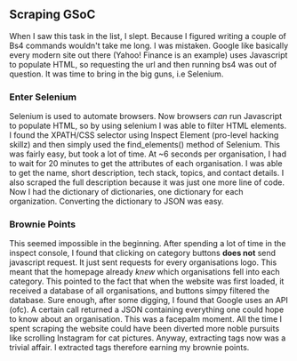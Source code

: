 ## Scraping GSoC
When I saw this task in the list, I slept. Because I figured writing a couple of Bs4 commands wouldn't take me long. I was mistaken.
Google like basically every modern site out there (Yahoo! Finance is an example) uses Javascript to populate HTML, so requesting the url and then running bs4 was out of question.
It was time to bring in the big guns, i.e Selenium.
### Enter Selenium
Selenium is used to automate browsers. Now browsers _can_ run Javascript to populate HTML, so by using selenium I was able to filter HTML elements. I found the XPATH/CSS selector using Inspect Element (pro-level hacking skillz) and then simply used the find_elements() method of Selenium. This was fairly easy, but took a lot of time. At ~6 seconds per organisation, I had to wait for 20 minutes to get the attributes of each organisation.
I was able to get the name, short description, tech stack, topics, and contact details. I also scraped the full description because it was just one more line of code. 
Now I had the dictionary of dictionaries, one dictionary for each organization. 
Converting the dictionary to JSON was easy. 
### Brownie Points
This seemed impossible in the beginning. After spending a lot of time in the inspect console, I found that clicking on category buttons **does not** send javascript request. It just sent requests for every organisations logo. This meant that the homepage already _knew_ which organisations fell into each category. This pointed to the fact that when the website was first loaded, it received a database of all organisations, and buttons simpy filtered the database. Sure enough, after some digging, I found that Google uses an API (ofc). A certain call returned a JSON containing everything one could hope to know about an organisation. This was a facepalm moment. 
All the time I spent scraping the website could have been diverted more noble pursuits like scrolling Instagram for cat pictures.
Anyway, extracting tags now was a trivial affair. 
I extracted tags therefore earning my brownie points.